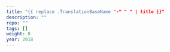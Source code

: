 ```yaml
---
title: "{{ replace .TranslationBaseName "-" " " | title }}"
description: ""
repo: ""
tags: []
weight: 0
year: 2018
---
```

